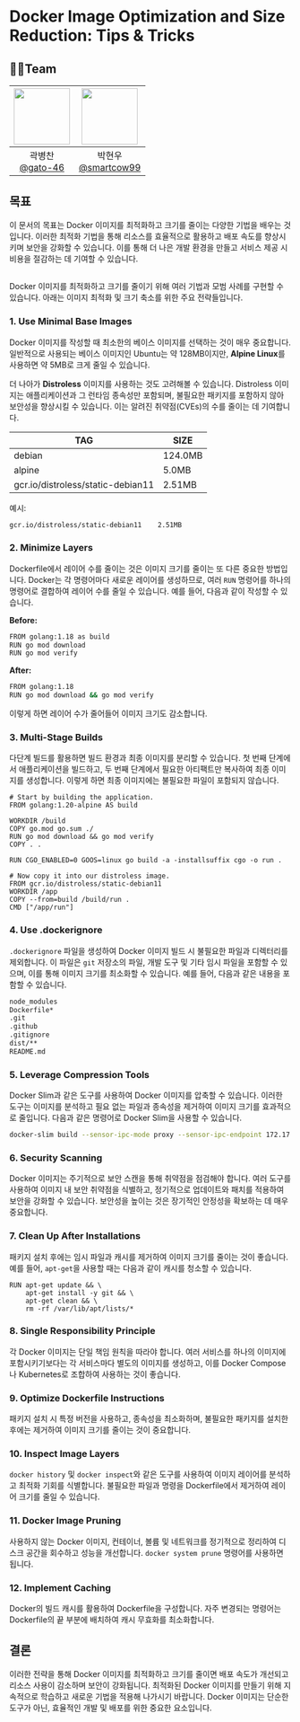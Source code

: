 # Docker Image Optimization and Size Reduction: Tips & Tricks

## 👨‍💻Team

|<img src="https://avatars.githubusercontent.com/u/139302518?v=4" width="100" height="100"/>|<img src="https://avatars.githubusercontent.com/u/78792358?v=4" width="100" height="100"/>|
|:-:|:-:|
|곽병찬<br/>[@gato-46](https://github.com/gato-46)|박현우<br/>[@smartcow99](https://github.com/smartcow99)|

## 목표

이 문서의 목표는 Docker 이미지를 최적화하고 크기를 줄이는 다양한 기법을 배우는 것입니다. 이러한 최적화 기법을 통해 리소스를 효율적으로 활용하고 배포 속도를 향상시키며 보안을 강화할 수 있습니다. 이를 통해 더 나은 개발 환경을 만들고 서비스 제공 시 비용을 절감하는 데 기여할 수 있습니다.

## 

Docker 이미지를 최적화하고 크기를 줄이기 위해 여러 기법과 모범 사례를 구현할 수 있습니다. 아래는 이미지 최적화 및 크기 축소를 위한 주요 전략들입니다.

### 1. Use Minimal Base Images

Docker 이미지를 작성할 때 최소한의 베이스 이미지를 선택하는 것이 매우 중요합니다. 일반적으로 사용되는 베이스 이미지인 Ubuntu는 약 128MB이지만, **Alpine Linux**를 사용하면 약 5MB로 크게 줄일 수 있습니다.

더 나아가 **Distroless** 이미지를 사용하는 것도 고려해볼 수 있습니다. Distroless 이미지는 애플리케이션과 그 런타임 종속성만 포함되며, 불필요한 패키지를 포함하지 않아 보안성을 향상시킬 수 있습니다. 이는 알려진 취약점(CVEs)의 수를 줄이는 데 기여합니다.

| TAG | SIZE |
| --- | --- |
| debian | 124.0MB |
| alpine | 5.0MB |
| gcr.io/distroless/static-debian11 | 2.51MB |

예시:

```bash
gcr.io/distroless/static-debian11    2.51MB

```

### 2. Minimize Layers

Dockerfile에서 레이어 수를 줄이는 것은 이미지 크기를 줄이는 또 다른 중요한 방법입니다. Docker는 각 명령어마다 새로운 레이어를 생성하므로, 여러 `RUN` 명령어를 하나의 명령어로 결합하여 레이어 수를 줄일 수 있습니다. 예를 들어, 다음과 같이 작성할 수 있습니다.

**Before:**

```bash
FROM golang:1.18 as build
RUN go mod download
RUN go mod verify
```

**After:**

```bash
FROM golang:1.18
RUN go mod download && go mod verify
```

이렇게 하면 레이어 수가 줄어들어 이미지 크기도 감소합니다.

### 3. Multi-Stage Builds

다단계 빌드를 활용하면 빌드 환경과 최종 이미지를 분리할 수 있습니다. 첫 번째 단계에서 애플리케이션을 빌드하고, 두 번째 단계에서 필요한 아티팩트만 복사하여 최종 이미지를 생성합니다. 이렇게 하면 최종 이미지에는 불필요한 파일이 포함되지 않습니다.

```
# Start by building the application.
FROM golang:1.20-alpine AS build

WORKDIR /build
COPY go.mod go.sum ./
RUN go mod download && go mod verify
COPY . .

RUN CGO_ENABLED=0 GOOS=linux go build -a -installsuffix cgo -o run .

# Now copy it into our distroless image.
FROM gcr.io/distroless/static-debian11
WORKDIR /app
COPY --from=build /build/run .
CMD ["/app/run"]
```

### 4. Use .dockerignore

`.dockerignore` 파일을 생성하여 Docker 이미지 빌드 시 불필요한 파일과 디렉터리를 제외합니다. 이 파일은 `git` 저장소의 파일, 개발 도구 및 기타 임시 파일을 포함할 수 있으며, 이를 통해 이미지 크기를 최소화할 수 있습니다. 예를 들어, 다음과 같은 내용을 포함할 수 있습니다.

```bash
node_modules
Dockerfile*
.git
.github
.gitignore
dist/**
README.md
```

### 5. Leverage Compression Tools

Docker Slim과 같은 도구를 사용하여 Docker 이미지를 압축할 수 있습니다. 이러한 도구는 이미지를 분석하고 필요 없는 파일과 종속성을 제거하여 이미지 크기를 효과적으로 줄입니다. 다음과 같은 명령어로 Docker Slim을 사용할 수 있습니다.

```bash
docker-slim build --sensor-ipc-mode proxy --sensor-ipc-endpoint 172.17.0.1 --http-probe=false nginx
```

### 6. Security Scanning

Docker 이미지는 주기적으로 보안 스캔을 통해 취약점을 점검해야 합니다. 여러 도구를 사용하여 이미지 내 보안 취약점을 식별하고, 정기적으로 업데이트와 패치를 적용하여 보안을 강화할 수 있습니다. 보안성을 높이는 것은 장기적인 안정성을 확보하는 데 매우 중요합니다.

### 7. Clean Up After Installations

패키지 설치 후에는 임시 파일과 캐시를 제거하여 이미지 크기를 줄이는 것이 좋습니다. 예를 들어, `apt-get`을 사용할 때는 다음과 같이 캐시를 청소할 수 있습니다.

```
RUN apt-get update && \
    apt-get install -y git && \
    apt-get clean && \
    rm -rf /var/lib/apt/lists/*
```

### 8. Single Responsibility Principle

각 Docker 이미지는 단일 책임 원칙을 따라야 합니다. 여러 서비스를 하나의 이미지에 포함시키기보다는 각 서비스마다 별도의 이미지를 생성하고, 이를 Docker Compose나 Kubernetes로 조합하여 사용하는 것이 좋습니다.

### 9. Optimize Dockerfile Instructions

패키지 설치 시 특정 버전을 사용하고, 종속성을 최소화하며, 불필요한 패키지를 설치한 후에는 제거하여 이미지 크기를 줄이는 것이 중요합니다.

### 10. Inspect Image Layers

`docker history` 및 `docker inspect`와 같은 도구를 사용하여 이미지 레이어를 분석하고 최적화 기회를 식별합니다. 불필요한 파일과 명령을 Dockerfile에서 제거하여 레이어 크기를 줄일 수 있습니다.

### 11. Docker Image Pruning

사용하지 않는 Docker 이미지, 컨테이너, 볼륨 및 네트워크를 정기적으로 정리하여 디스크 공간을 회수하고 성능을 개선합니다. `docker system prune` 명령어를 사용하면 됩니다.

### 12. Implement Caching

Docker의 빌드 캐시를 활용하여 Dockerfile을 구성합니다. 자주 변경되는 명령어는 Dockerfile의 끝 부분에 배치하여 캐시 무효화를 최소화합니다.

## 결론

이러한 전략을 통해 Docker 이미지를 최적화하고 크기를 줄이면 배포 속도가 개선되고 리소스 사용이 감소하며 보안이 강화됩니다. 최적화된 Docker 이미지를 만들기 위해 지속적으로 학습하고 새로운 기법을 적용해 나가시기 바랍니다. Docker 이미지는 단순한 도구가 아닌, 효율적인 개발 및 배포를 위한 중요한 요소입니다.
